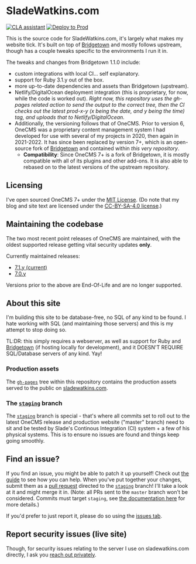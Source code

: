 # SladeWatkins.com
[![CLA assistant](https://cla-assistant.io/readme/badge/sladewatkins/website)](https://cla-assistant.io/sladewatkins/website) [![Deploy to Prod](https://github.com/sladewatkins/website/actions/workflows/gh-pages.yml/badge.svg)](https://github.com/sladewatkins/website/actions/workflows/gh-pages.yml)

This is the source code for SladeWatkins.com, it's largely what makes my website tick. It's built on top of [Bridgetown](https://github.com/bridgetownrb/bridgetown) and mostly follows upstream, though has a couple tweaks specific to the environments I run it in.

The tweaks and changes from Bridgetown 1.1.0 include:
- custom integrations with local CI... self explanatory.
- support for Ruby 3.1.y out of the box.
- more up-to-date dependencies and assets than Bridgetown (upstream).
- Netlify/DigitalOcean deployment integration (this is proprietary, for now, while the code is worked out). *Right now, this repository uses the gh-pages related action to send the output to the correct tree, then the CI checks out the latest prod-x-y (x being the date, and y being the time) tag, and uploads that to Netlify/DigitalOcean.*
- Additionally, the versioning follows that of OneCMS. Prior to version 6, OneCMS was a proprietary content management system I had developed for use with several of my projects in 2020, then again in 2021-2022. It has since been replaced by version 7+, which is an open-source fork of [Bridgetown](https://github.com/bridgetownrb/bridgetown) and contained within *this very repository*.
	- **Compatibility**: Since OneCMS 7+ is a fork of Bridgetown, it is mostly compatible with all of its plugins and other add-ons. It is also able to rebased on to the latest versions of the upstream repository.

## Licensing
I've open sourced OneCMS 7+ under the [MIT License](https://github.com/sladewatkins/website/blob/master/LICENSE). (Do note that my blog and site text are licensed under the [CC-BY-SA-4.0 license](https://github.com/sladewatkins/website/blob/master/LICENSE-CC-BY-SA-4.0).)

## Maintaining the codebase
The two most recent point releases of OneCMS are maintained, with the oldest supported release getting vital security updates **only**.

Currently maintained releases:
- [7.1.y (current)](https://github.com/sladewatkins/website/tree/master)
- [7.0.y](https://github.com/sladewatkins/website/tree/version-7.0.y)

Versions prior to the above are End-Of-Life and are no longer supported.

## About this site
I'm building this site to be database-free, no SQL of any kind to be found. I hate working with SQL (and maintaining those servers) and this is my attempt to stop doing so.

TL:DR: this simply requires a webserver, as well as support for Ruby and [Bridgetown](https://www.bridgetownrb.com/) (if hosting locally for development), and it DOESN'T REQUIRE SQL/Database servers of any kind. Yay!

### Production assets
The [``gh-pages``](https://github.com/sladewatkins/website/tree/gh-pages) tree within this repository contains the production assets served to the public on [sladewatkins.com](https://www.sladewatkins.com).

### The [``staging``](https://github.com/sladewatkins/website/tree/staging) branch
The [``staging``](https://github.com/sladewatkins/website/tree/staging) branch is special - that's where all commits set to roll out to the latest OneCMS release and production website ("master" branch) need to sit and be tested by Slade's Continous Integration (CI) system + a few of his physical systems. This is to ensure no issues are found and things keep going smoothly.

## Find an issue?
If you find an issue, you might be able to patch it up yourself! Check out [the guide](https://www.sladewatkins.com/docs/website/) to see how you can help. When you've put together your changes, submit them as a [pull request](https://github.com/sladewatkins/website/pulls) directed to the [``staging``](https://github.com/sladewatkins/website/tree/staging) branch! I'll take a look at it and might merge it in. (Note: all PRs sent to the ``master`` branch won't be considered. Commits must target ``staging``, see [the documentation here](https://www.sladewatkins.com/docs/website/how-staging-works/) for more details.)

If you'd prefer to just report it, please do so using the [issues tab](https://github.com/sladewatkins/website/issues).

## Report security issues (live site)
Though, for security issues relating to the server I use on sladewatkins.com directly, I ask you [reach out privately](https://www.sladewatkins.com/contact/).
